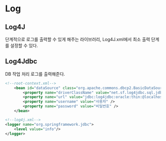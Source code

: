 # Log

## Log4J

단계적으로 로그를 출력할 수 있게 해주는 라이브러리, Log4J.xml에서 최소 출력 단계를 설정할 수 있다.

## Log4Jdbc

DB 작업 처리 로그를 출력해준다.
```xml
<!--root-context.xml-->
	<bean id="dataSource" class="org.apache.commons.dbcp2.BasicDataSource">
		<property name="driverClassName" value="net.sf.log4jdbc.sql.jdbcapi.DriverSpy" />
		<property name="url" value="jdbc:log4jdbc:oracle:thin:@localhost:1521:xe" />
		<property name="username" value="사용자" />
		<property name="password" value="비밀번호" />
	</bean>
```
```xml
<!--log4j.xml-->
<logger name="org.springframework.jdbc">
	<level value="info"/>
</logger>
```